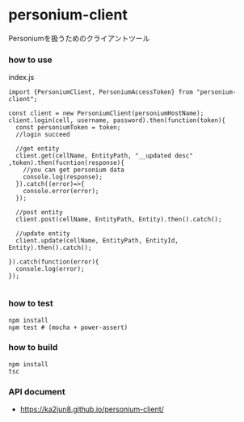 # personium-client
Personiumを扱うためのクライアントツール

### how to use

index.js
```
import {PersoniumClient, PersoniumAccessToken} from "personium-client";

const client = new PersoniumClient(personiumHostName);
client.login(cell, username, password).then(function(token){
  const personiumToken = token;
  //login succeed

  //get entity
  client.get(cellName, EntityPath, "__updated desc" ,token).then(fucntion(response){
    //you can get personium data
    console.log(response);
  }).catch((error)=>{
    console.error(error);
  });
  
  //post entity
  client.post(cellName, EntityPath, Entity).then().catch();  
  
  //update entity
  client.update(cellName, EntityPath, EntityId, Entity).then().catch();

}).catch(function(error){
  console.log(error);
});


```

### how to test
```
npm install
npm test # (mocha + power-assert)
```

### how to build

```
npm install
tsc
```

### API document
- https://ka2jun8.github.io/personium-client/

